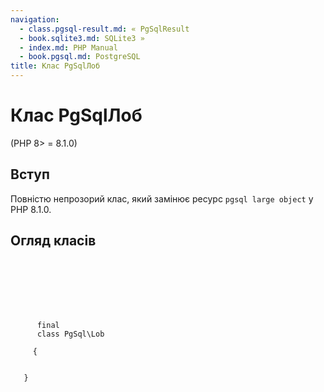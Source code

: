 ```yaml
---
navigation:
  - class.pgsql-result.md: « PgSqlResult
  - book.sqlite3.md: SQLite3 »
  - index.md: PHP Manual
  - book.pgsql.md: PostgreSQL
title: Клас PgSqlЛоб
---
```

# Клас PgSqlЛоб

(PHP 8> = 8.1.0)

## Вступ

Повністю непрозорий клас, який замінює ресурс `pgsql large object` у PHP 8.1.0.

## Огляд класів

```synopsis

     
    

    
    
     
      final
      class PgSql\Lob
     
     {
    

   }
```
